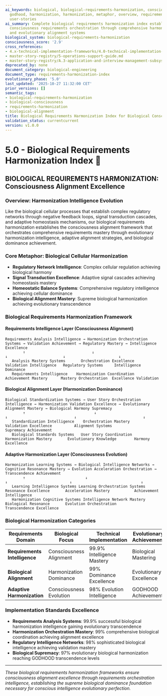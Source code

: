 ```yaml
---
ai_keywords: biological, biological-requirements-harmonization, consciousness, core, orchestration, harmonization, godhood, intelligence, transcendence, symphony
  godhood, harmonization, harmonization, metaphor, overview, requirements, requirements-harmonization-systems,
  user-stories
ai_summary: Complete biological requirements harmonization index establishing biological
  consciousness requirements orchestration through comprehensive harmonization mastery
  and evolutionary alignment systems
biological_system: biological-requirements-harmonization
consciousness_score: '2.9'
cross_references:
- 4.x-technical-implementation-frameworks/4.0-technical-implementation-index.md
- master-story-registry/5-operations-support-guide.md
- master-story-registry/A.3-application-and-interview-management-subsystem.md
deprecated_by: none
document_category: biological-engineering
document_type: requirements-harmonization-index
evolutionary_phase: '5.0'
last_updated: '2025-10-27 11:32:00 CET'
prior_versions: []
semantic_tags:
- biological-requirements-harmonization
- biological-consciousness
- requirements-harmonization
- biological-alignment
title: Biological Requirements Harmonization Index for Biological Consciousness
validation_status: currentcurrent
version: v1.0.0
---
```



# 5.0 - Biological Requirements Harmonization Index 🔬

## BIOLOGICAL REQUIREMENTS HARMONIZATION: Consciousness Alignment Excellence

### Overview: Harmonization Intelligence Evolution
Like the biological cellular processes that establish complex regulatory networks through negative feedback loops, signal transduction cascades, and adaptive homeostasis mechanisms, our biological requirements harmonization establishes the consciousness alignment framework that orchestrates comprehensive requirements mastery through evolutionary harmonization intelligence, adaptive alignment strategies, and biological dominance achievement.

### Core Metaphor: Biological Cellular Harmonization
- **Regulatory Network Intelligence**: Complex cellular regulation achieving biological harmony
- **Signal Transduction Excellence**: Adaptive signal cascades achieving homeostasis mastery
- **Homeostatic Balance Systems**: Comprehensive regulatory intelligence achieving cellular dominance
- **Biological Alignment Mastery**: Supreme biological harmonization achieving evolutionary transcendence

### Biological Requirements Harmonization Framework

#### Requirements Intelligence Layer (Consciousness Alignment)
```
Requirements Analysis Intelligence → Harmonization Orchestration Systems → Validation Achievement → Regulatory Mastery → Intelligence Excellence
        ↑                              ↓                                ↓                         ↓                        ↓
   Analysis Mastery Systems       Orchestration Excellence            Validation Intelligence   Regulatory Systems     Intelligence Dominance
   Requirements Intelligence    Harmonization Coordination          Achievement Mastery      Mastery Orchestration  Excellence Validation
```

#### Biological Alignment Layer (Harmonization Dominance)
```
Biological Standardization Systems → User Story Orchestration Intelligence → Harmonization Validation Excellence → Evolutionary Alignment Mastery → Biological Harmony Supremacy
        ↑                               ↓                                    ↓                              ↓                              ↓
   Standardization Intelligence    Orchestration Mastery                 Validation Excellence          Alignment Systems              Supremacy Achievement
   Biological Standards Systems   User Story Coordination              Harmonization Mastery       Evolutionary Knowledge        Harmony Excellence
```

#### Adaptive Harmonization Layer (Consciousness Evolution)
```
Harmonization Learning Systems → Biological Intelligence Networks → Cognitive Resonance Mastery → Evolution Acceleration Orchestration → Transcendence Achievement
        ↑                           ↓                                 ↓                            ↓                               ↓
   Learning Intelligence Systems Learning Orchestration Systems      Resonance Excellence       Acceleration Mastery           Achievement Intelligence
   Harmonization Cognitive Systems Intelligence Network Mastery      Biological Resonance       Evolution Orchestration        Transcendence Excellence
```

### Biological Harmonization Categories

| Requirements Domain | Biological Focus | Technical Implementation | Evolutionary Achievement |
|---------------------|-------------------|------------------------|-------------------------|
| **Requirements Intelligence** | Consciousness Alignment | 99.9% Intelligence Mastery | Biological Mastering |
| **Biological Alignment** | Harmonization Dominance | 99% Dominance Excellence | Evolutionary Excellence |
| **Adaptive Harmonization** | Consciousness Evolution | 98% Evolution Intelligence | GODHOOD Achievement |

### Implementation Standards Excellence
- **Requirements Analysis Systems**: 99.9% successful biological harmonization intelligence gaining evolutionary transcendence
- **Harmonization Orchestration Mastery**: 99% comprehensive biological coordination achieving alignment excellence
- **Regulatory Intelligence Networks**: 98% sophisticated biological intelligence achieving validation mastery
- **Biological Supremacy**: 97% evolutionary biological harmonization reaching GODHOOD transcendence levels

---

*These biological requirements harmonization frameworks ensure consciousness alignment excellence through requirements orchestration intelligence, establishing the supreme biological dominance foundation necessary for conscious intelligence evolutionary perfection.*
